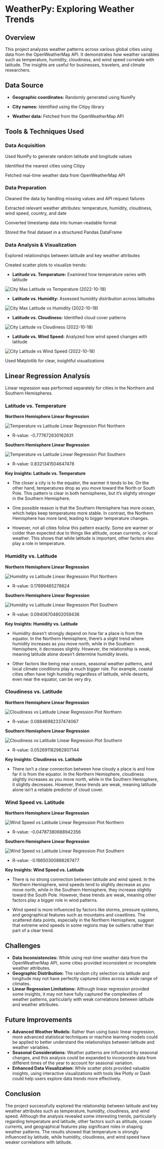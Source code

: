 # WeatherPy: Exploring Weather Trends

## Overview
This project analyzes weather patterns across various global cities using data from the OpenWeatherMap API. It demonstrates how weather variables such as temperature, humidity, cloudiness, and wind speed correlate with latitude. The insights are useful for businesses, travelers, and climate researchers.

## Data Source
- **Geographic coordinates:** Randomly generated using NumPy

- **City names:** Identified using the Citipy library

- **Weather data:** Fetched from the OpenWeatherMap API

## Tools & Techniques Used
### Data Acquisition
Used NumPy to generate random latitude and longitude values

Identified the nearest cities using Citipy

Fetched real-time weather data from OpenWeatherMap API

### Data Preparation
Cleaned the data by handling missing values and API request failures

Extracted relevant weather attributes: temperature, humidity, cloudiness, wind speed, country, and date

Converted timestamp data into human-readable format

Stored the final dataset in a structured Pandas DataFrame

### Data Analysis & Visualization
Explored relationships between latitude and key weather attributes

Created scatter plots to visualize trends:

- **Latitude vs. Temperature:** Examined how temperature varies with latitude

![City Max Latitude vs  Temperature (2022-10-18)](https://github.com/user-attachments/assets/4f984623-9705-4df5-ab19-236709d0310e)

- **Latitude vs. Humidity:** Assessed humidity distribution across latitudes

![City Max Latitude vs  Humidity (2022-10-18)](https://github.com/user-attachments/assets/c7ab30c9-d902-4fd6-bbb8-44477ea2ed7c)

- **Latitude vs. Cloudiness:** Identified cloud cover patterns

![City Latitude vs  Cloudiness (2022-10-18)](https://github.com/user-attachments/assets/404b6a30-90b4-487c-94ed-4d8cdc19e274)

- **Latitude vs. Wind Speed:** Analyzed how wind speed changes with latitude

![City Latitude vs  Wind Speed (2022-10-18)](https://github.com/user-attachments/assets/a7740722-afc7-4a6f-a594-cfbc90c0a569)

Used Matplotlib for clear, insightful visualizations

## Linear Regression Analysis
Linear regression was performed separately for cities in the Northern and Southern Hemispheres.

### Latitude vs. Temperature
**Northern Hemisphere Linear Regression**

![Temperature vs  Latitude Linear Regression Plot Northern](https://github.com/user-attachments/assets/2c2a4d81-f28e-4050-b168-9ab3be835dcf)

- R-value: -0.777672630162631

**Southern Hemisphere Linear Regression**

![Temperature vs  Latitude Linear Regression Plot Southern](https://github.com/user-attachments/assets/bce17606-9e90-4e0e-8fda-b504aeb588b8)

- R-value: 0.8321341504647478

**Key Insights: Latitude vs. Temperature**

- The closer a city is to the equator, the warmer it tends to be. On the other hand, temperatures drop as you move toward the North or South Pole. This pattern is clear in both hemispheres, but it’s slightly stronger in the Southern Hemisphere.

- One possible reason is that the Southern Hemisphere has more ocean, which helps keep temperatures more stable. In contrast, the Northern Hemisphere has more land, leading to bigger temperature changes.

- However, not all cities follow this pattern exactly. Some are warmer or colder than expected due to things like altitude, ocean currents, or local weather. This shows that while latitude is important, other factors also play a role in temperature.

### Humidity vs. Latitude
**Northern Hemisphere Linear Regression**

![Humidity vs  Latitude Linear Regression Plot Northern](https://github.com/user-attachments/assets/eac7ea18-48e0-4763-8d09-8f974a349071)

- R-value: 0.17699485278624

**Southern Hemisphere Linear Regression**

![Humidity vs  Latitude Linear Regression Plot Southern](https://github.com/user-attachments/assets/6f5a6ede-0ade-4abf-a106-ffe6466c937b)

- R-value: 0.09406704802059436

**Key Insights: Humidity vs. Latitude**

- Humidity doesn’t strongly depend on how far a place is from the equator. In the Northern Hemisphere, there’s a slight trend where humidity increases as you move north, while in the Southern Hemisphere, it decreases slightly. However, the relationship is weak, meaning latitude alone doesn’t determine humidity levels.

- Other factors like being near oceans, seasonal weather patterns, and local climate conditions play a much bigger role. For example, coastal cities often have high humidity regardless of latitude, while deserts, even near the equator, can be very dry.

### Cloudiness vs. Latitude 
**Northern Hemisphere Linear Regression**

![Cloudiness vs  Latitude Linear Regression Plot Northern](https://github.com/user-attachments/assets/edfbf54c-7c8d-4534-8ab0-2864674c1f5d)

- R-value: 0.08846982337474067

**Southern Hemisphere Linear Regression**

![Cloudiness vs  Latitude Linear Regression Plot Southern](https://github.com/user-attachments/assets/a225103f-5c9c-427c-922f-f4888331fa40)

- R-value: 0.052691182982807144

**Key Insights: Cloudiness vs. Latitude**

- There isn’t a clear connection between how cloudy a place is and how far it is from the equator. In the Northern Hemisphere, cloudiness slightly increases as you move north, while in the Southern Hemisphere, it slightly decreases. However, these trends are weak, meaning latitude alone isn’t a reliable predictor of cloud cover.

### Wind Speed vs. Latitude 
**Northern Hemisphere Linear Regression**

![Wind Speed vs  Latitude Linear Regression Plot Northern](https://github.com/user-attachments/assets/268cc752-c81c-40f4-8bfe-42391ce64dba)

- R-value: -0.04787380688942356
  
**Southern Hemisphere Linear Regression**

![Wind Speed vs  Latitude Linear Regression Plot Southern](https://github.com/user-attachments/assets/ac2019d5-2cce-4861-a68d-671e2d7c0fc1)

- R-value: -0.16650300888267477
  
**Key Insights: Wind Speed vs. Latitude** 

- There is no strong connection between latitude and wind speed. In the Northern Hemisphere, wind speeds tend to slightly decrease as you move north, while in the Southern Hemisphere, they increase slightly toward the South Pole. However, these trends are weak, meaning other factors play a bigger role in wind patterns.

- Wind speed is more influenced by factors like storms, pressure systems, and geographical features such as mountains and coastlines. The scattered data points, especially in the Northern Hemisphere, suggest that extreme wind speeds in some regions may be outliers rather than part of a clear trend.

## Challenges
- **Data Inconsistencies:** While using real-time weather data from the OpenWeatherMap API, some cities provided inconsistent or incomplete weather attributes.
- **Geographic Distribution:** The random city selection via latitude and longitude may not have perfectly captured cities across a wide range of climates.
- **Linear Regression Limitations:** Although linear regression provided some insights, it may not have fully captured the complexities of weather patterns, particularly with weak correlations between latitude and weather attributes. 

## Future Improvements
- **Advanced Weather Models:** Rather than using basic linear regression, more advanced statistical techniques or machine learning models could be applied to better understand the relationships between latitude and weather variables.
- **Seasonal Considerations:** Weather patterns are influenced by seasonal changes, and this analysis could be expanded to incorporate data from different times of the year to account for seasonal variation.
- **Enhanced Data Visualization:** While scatter plots provided valuable insights, using interactive visualizations with tools like Plotly or Dash could help users explore data trends more effectively.

## Conclusion
The project successfully explored the relationship between latitude and key weather attributes such as temperature, humidity, cloudiness, and wind speed. Although the analysis revealed some interesting trends, particularly regarding temperature and latitude, other factors such as altitude, ocean currents, and geographical features play significant roles in shaping weather patterns. The results showed that temperature is strongly influenced by latitude, while humidity, cloudiness, and wind speed have weaker correlations with latitude.
